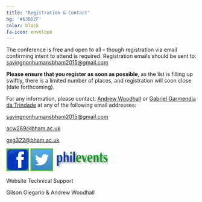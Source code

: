```yaml
---
title: "Registration & Contact"
bg: '#63BD2F'
color: black
fa-icon: envelope
---
```


The conference is free and open to all – though registration via email confirming intent to attend is required. Registration emails should be sent to: <savingnonhumansbham2015@gmail.com>

<p><b>Please ensure that you register as soon as possible</b>, as the list is filling up swiftly, there is a limited number of places, and registration will soon close (date forthcoming).</p>

For any information, please contact: [Andrew Woodhall](https://bham.academia.edu/AndrewWoodhall) or [Gabriel Garmendia da Trindade](https://bham.academia.edu/GabrielGarmendia) at any of the following email addresses:

<savingnonhumansbham2015@gmail.com>

<acw269@bham.ac.uk>

<gxg322@bham.ac.uk>

<a href="https://www.facebook.com/savingnonhumansbham2015/timeline"><img src="/img/FBSmall2.png" border="0"></a>   <a href="https://twitter.com/Savingnonhumans"><img src="/img/T1.png" border="0"></a>   <a href="http://philevents.org/event/show/17141"><img src="/img/PE2.png" border="0"></a>

Website Technical Support
 
Gilson Olegario & Andrew Woodhall
